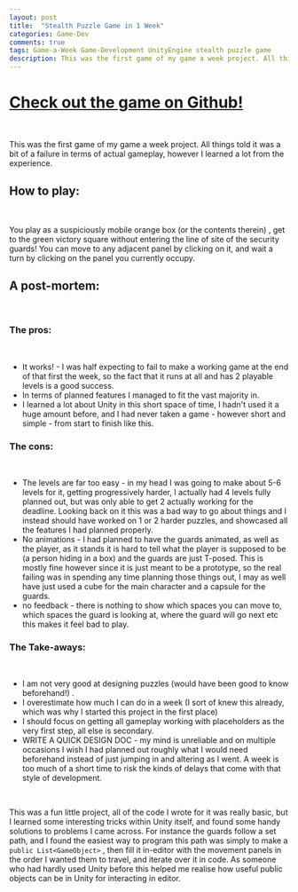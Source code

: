 ```yaml
---
layout: post
title:  "Stealth Puzzle Game in 1 Week"
categories: Game-Dev
comments: true
tags: Game-a-Week Game-Development UnityEngine stealth puzzle game
description: This was the first game of my game a week project. All things told it was a bit of a failure in terms of actual gameplay...
---
```


# [Check out the game on Github!](https://github.com/bwy-dev/1weekpuzzle)
&nbsp;

This was the first game of my game a week project. All things told it was a bit of a failure in terms of actual gameplay, however I learned a lot from the experience.

## How to play:
&nbsp;

You play as a suspiciously mobile orange box (or the contents therein) , get to the green victory square without entering the line of site of the security guards! You can move to any adjacent panel by clicking on it, and wait a turn by clicking on the panel you currently occupy.


## A post-mortem:
&nbsp;
&nbsp;

### The pros:
&nbsp;

-   It works! - I was half expecting to fail to make a working game at the end of that first the week, so the fact that it runs at all and has 2 playable levels is a good success.
-   In terms of planned features I managed to fit the vast majority in.
-   I learned a lot about Unity in this short space of time, I hadn't used it a huge amount before, and I had never taken a game - however short and simple - from start to finish like this.

### The cons:
&nbsp;

-   The levels are far too easy - in my head I was going to make about 5-6 levels for it, getting progressively harder, I actually had 4 levels fully planned out, but was only able to get 2 actually working for the deadline. Looking back on it this was a bad way to go about things and I instead should have worked on 1 or 2 harder puzzles, and showcased all the features I had planned properly.
-   No animations - I had planned to have the guards animated, as well as the player, as it stands it is hard to tell what the player is supposed to be (a person hiding in a box) and the guards are just T-posed. This is mostly fine however since it is just meant to be a prototype, so the real failing was in spending any time planning those things out, I may as well have just used a cube for the main character and a capsule for the guards.
-   no feedback - there is nothing to show which spaces you can move to, which spaces the guard is looking at, where the guard will go next etc this makes it feel bad to play.

### The Take-aways:
&nbsp;

-   I am not very good at designing puzzles (would have been good to know beforehand!) .
-   I overestimate how much I can do in a week (I sort of knew this already, which was why I started this project in the first place)
-   I should focus on getting all gameplay working with placeholders as the very first step, all else is secondary.
-   WRITE A QUICK DESIGN DOC - my mind is unreliable and on multiple occasions I wish I had planned out roughly what I would need beforehand instead of just jumping in and altering as I went. A week is too much of a short time to risk the kinds of delays that come with that style of development.

&nbsp;

This was a fun little project, all of the code I wrote for it was really basic, but I learned some interesting tricks within Unity itself, and found some handy solutions to problems I came across. For instance the guards follow a set path, and I found the easiest way to program this path was simply to make a `public List<GameObject>` , then fill it in-editor with the movement panels in the order I wanted them to travel, and iterate over it in code. As someone who had hardly used Unity before this helped me realise how useful public objects can be in Unity for interacting in editor.